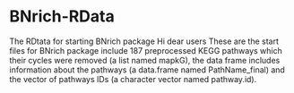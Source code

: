 # BNrich-RData
The RDtata for starting  BNrich package
Hi dear users
These are the start files for BNrich package include 187 preprocessed KEGG pathways 
which their cycles were removed (a list named mapkG), the data frame includes information about the pathways
(a data.frame named PathName_final) and the vector of pathways IDs (a character vector named pathway.id).
